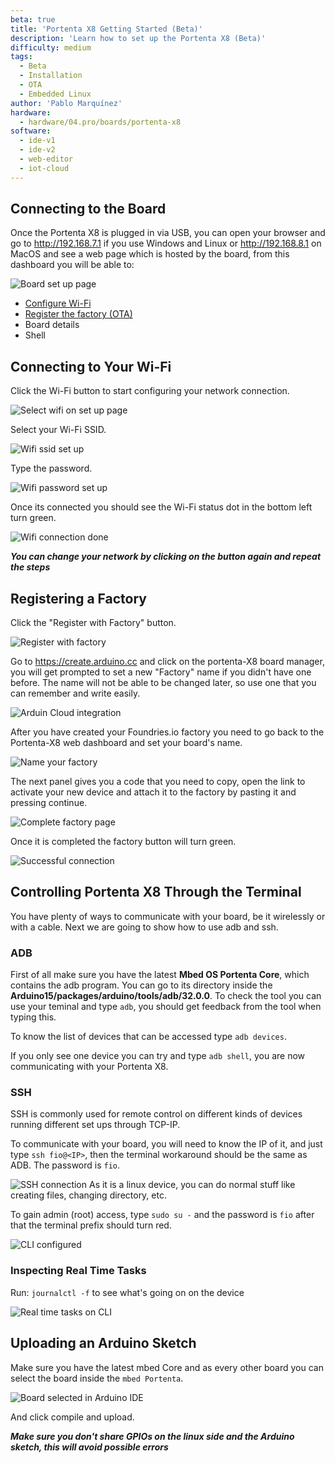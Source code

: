 ```yaml
---
beta: true
title: 'Portenta X8 Getting Started (Beta)'
description: 'Learn how to set up the Portenta X8 (Beta)'
difficulty: medium
tags:
  - Beta
  - Installation
  - OTA
  - Embedded Linux
author: 'Pablo Marquínez'
hardware:
  - hardware/04.pro/boards/portenta-x8
software:
  - ide-v1
  - ide-v2
  - web-editor
  - iot-cloud
---
```


## Connecting to the Board

Once the Portenta X8 is plugged in via USB, you can open your browser and go to http://192.168.7.1 if you use Windows and Linux or http://192.168.8.1 on MacOS and see a web page which is hosted by the board, from this dashboard you will be able to:

![Board set up page](assets/x8-oob-main.png)


* [Configure Wi-Fi](#connecting-to-your-wi-fi)
* [Register the factory (OTA)](#registering-a-factory)
* Board details
* Shell

## Connecting to Your Wi-Fi

Click the Wi-Fi button to start configuring your network connection.

![Select wifi on set up page](assets/x8-oob-main-wifi.png)

Select your Wi-Fi SSID.

![Wifi ssid set up](assets/x8-oob-wifi-ssid.png)

Type the password.

![Wifi password set up](assets/x8-oob-wifi-pass.png)

Once its connected you should see the Wi-Fi status dot in the bottom left turn green.

![Wifi connection done](assets/x8-oob-wifi-sucess.png)


***You can change your network by clicking on the button again and repeat the steps***

## Registering a Factory

Click the "Register with Factory" button.

![Register with factory](assets/x8-oob-main-factory.png)

Go to <https://create.arduino.cc> and click on the portenta-X8 board manager, you will get prompted to set a new "Factory" name if you didn't have one before. The name will not be able to be changed later, so use one that you can remember and write easily.

![Arduin Cloud integration](assets/cloud-main.png)

After you have created your Foundries.io factory you need to go back to the Portenta-X8 web dashboard and set your board's name.

![Name your factory](assets/x8-oob-factory-name.png)

The next panel gives you a code that you need to copy, open the link to activate your new device and attach it to the factory by pasting it and pressing continue.

![Complete factory page](assets/x8-oob-factory-register.png)

Once it is completed the factory button will turn green.

![Successful connection](assets/x8-oob-wifi-sucess.png)


## Controlling Portenta X8 Through the Terminal

You have plenty of ways to communicate with your board, be it wirelessly or with a cable. Next we are going to show how to use adb and ssh.

### ADB

First of all make sure you have the latest **Mbed OS Portenta Core**, which contains the adb program.
You can go to its directory inside the **Arduino15/packages/arduino/tools/adb/32.0.0**. To check the tool you can use your teminal and type `adb`, you should get feedback from the tool when typing this.

To know the list of devices that can be accessed type `adb devices`.

If you only see one device you can try and type `adb shell`, you are now communicating with your Portenta X8.

### SSH

SSH is commonly used for remote control on different kinds of devices running different set ups through TCP-IP.

To communicate with your board, you will need to know the IP of it, and just type `ssh fio@<IP>`, then the terminal workaround should be the same as ADB. The password is `fio`.

![SSH connection](assets/ssh-connection.png)
As it is a linux device, you can do normal stuff like creating files, changing directory, etc.

To gain admin (root) access, type `sudo su -` and the password is `fio`  after that the terminal prefix should turn red.

![CLI configured](assets/ssh-connection-admin.png)

### Inspecting Real Time Tasks

Run: `journalctl -f` to see what's going on on the device

![Real time tasks on CLI](assets/command-journalctl.png)

## Uploading an Arduino Sketch

Make sure you have the latest mbed Core and as every other board you can select the board inside the `mbed Portenta`.

![Board selected in Arduino IDE](assets/IDE-boards.png)

And click compile and upload.

***Make sure you don't share GPIOs on the linux side and the Arduino sketch, this will avoid possible errors***
